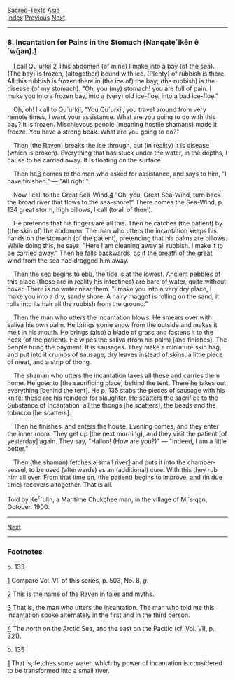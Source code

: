 [Sacred-Texts](../../index) [Asia](../index)  
[Index](index) [Previous](cm29) [Next](cm31)

------------------------------------------------------------------------

### 8. Incantation for Pains in the Stomach (Nanqatẹ´lkên ê´wġan).<span id="page_133_fr_1"></span>[1](#page_133_note_1)

 I call Qu´urkịl.<span id="page_133_fr_2"></span>[2](#page_133_note_2)
This abdomen (of mine) I make into a bay (of the sea). (The bay) is
frozen, (altogether) bound with ice. (Plenty) of rubbish is there. All
this rubbish is frozen there in (the ice of) the bay; (the rubbish) is
the disease (of my stomach). "Oh, you (my) stomach! you are full of
pain. I make you into a frozen bay, into a (very) old ice-floe, into a
bad ice-floe."

 Oh, oh! I call to Qu´urkịl, "You Qu´urkịl, you travel around from very
remote times, I want your assistance. What are you going to do with this
bay? It is frozen. Mischievous people (meaning hostile shamans) made it
freeze. You have a strong beak. What are you going to do?"

 Then (the Raven) breaks the ice through, but (in reality) it is disease
(which is broken). Everything that has stuck under the water, in the
depths, I cause to be carried away. It is floating on the surface.

 Then he<span id="page_133_fr_3"></span>[3](#page_133_note_3) comes to
the man who asked for assistance, and says to him, "I have finished." —
"All right!"

 Now I call to the Great Sea-Wind.<span
id="page_133_fr_4"></span>[4](#page_133_note_4) "Oh, you, Great
Sea-Wind, turn back the broad river that flows to the sea-shore!" There
comes the Sea-Wind, <span id="page_134">p. 134</span> great storm, high
billows, I call (to all of them).

 He pretends that his fingers are all this. Then he catches (the
patient) by (the skin of) the abdomen. The man who utters the
incantation keeps his hands on the stomach (of the patient), pretending
that his palms are billows. While doing this, he says, "Here I am
cleaning away all rubbish. I make it to be carried away." Then he falls
backwards, as if the breath of the great wind from the sea had dragged
him away.

 Then the sea begins to ebb, the tide is at the lowest. Ancient pebbles
of this place (these are in reality his intestines) are bare of water,
quite without cover. There is no water near them. "I make you into a
very dry place, I make you into a dry, sandy shore. A hairy maggot is
rolling on the sand, it rolls into its hair all the rubbish from the
ground."

 Then the man who utters the incantation blows. He smears over with
saliva his own palm. He brings some snow from the outside and makes it
melt in his mouth. He brings (also) a blade of grass and fastens it to
the neck (of the patient). He wipes the saliva (from his palm) \[and
finishes\]. The people bring the payment. It is sausages. They make a
miniature skin bag, and put into it crumbs of sausage, dry leaves
instead of skins, a little piece of meat, and a strip of thong.

 The shaman who utters the incantation takes all these and carries them
home. He goes to \[the sacrificing place\] behind the tent. There he
takes out everything \[behind the tent\]. He <span id="page_135">p.
135</span> stabs the pieces of sausage with his knife: these are his
reindeer for slaughter. He scatters the sacrifice to the Substance of
Incantation, all the thongs \[he scatters\], the beads and the tobacco
\[he scatters\].

 Then he finishes, and enters the house. Evening comes, and they enter
the inner room. They get up (the next morning), and they visit the
patient \[of yesterday\] again. They say, "Halloo! (How are you?)" —
"Indeed, I am a little better."

 Then (the shaman) fetches a small river<span
id="page_135_fr_1"></span>[1](#page_135_note_1) and puts it into the
chamber-vessel, to be used (afterwards) as an (additional) cure. With
this they rub him all over. From that time on, (the patient) begins to
improve, and (in due time) recovers altogether. That is all.

<span class="small">Told by Ke<sup>ɛ</sup>´ulịn, a Maritime Chukchee
man, in the village of Mị´s·qạn, October. 1900.</span>

------------------------------------------------------------------------

[Next](cm31)

------------------------------------------------------------------------

### Footnotes

<span id="footnotes_page_133">p. 133</span>

<span id="page_133_note_1"></span>[1](#page_133_fr_1) Compare Vol. VII
of this series, p. 503, No. 8, *g*.

<span id="page_133_note_2"></span>[2](#page_133_fr_2) This is the name
of the Raven in tales and myths.

<span id="page_133_note_3"></span>[3](#page_133_fr_3) That is, the man
who utters the incantation. The man who told me this incantation spoke
alternately in the first and in the third person.

<span id="page_133_note_4"></span>[4](#page_133_fr_4) The north on the
Arctic Sea, and the east on the Pacitic (cf. Vol. VII, p. 321).

<span id="footnotes_page_135">p. 135</span>

<span id="page_135_note_1"></span>[1](#page_135_fr_1) That is, fetches
some water, which by power of incantation is considered to be
transformed into a small river.

 

 

 

 

 

 

 

 

 

 

 

 

 

 

 
